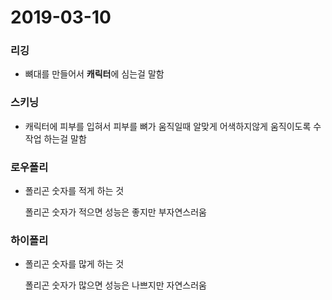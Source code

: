 ﻿# 2019-03-10

### 리깅

* 뼈대를 만들어서 **캐릭터**에 심는걸 말함

### 스키닝

* 캐릭터에 피부를 입혀서 피부를 뼈가 움직일때 알맞게 어색하지않게 움직이도록 수작업 하는걸 말함 

### 로우폴리

* 폴리곤 숫자를 적게 하는 것

  폴리곤 숫자가 적으면 성능은 좋지만 부자연스러움

### 하이폴리

* 폴리곤 숫자를 많게 하는 것

  폴리곤 숫자가 많으면 성능은 나쁘지만 자연스러움

